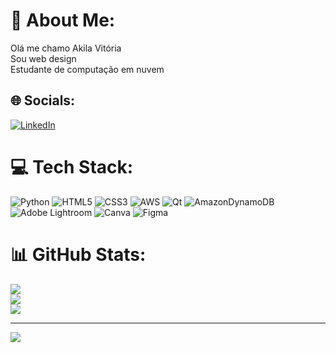 # 💫 About Me:
Olá me chamo Akila Vitória <br>Sou web design<br>Estudante de computação em nuvem<br>


## 🌐 Socials:
[![LinkedIn](https://img.shields.io/badge/LinkedIn-%230077B5.svg?logo=linkedin&logoColor=white)](https://linkedin.com/in/www.linkedin.com/in/ákila-vitória-98812a281) 

# 💻 Tech Stack:
![Python](https://img.shields.io/badge/python-3670A0?style=for-the-badge&logo=python&logoColor=ffdd54) ![HTML5](https://img.shields.io/badge/html5-%23E34F26.svg?style=for-the-badge&logo=html5&logoColor=white) ![CSS3](https://img.shields.io/badge/css3-%231572B6.svg?style=for-the-badge&logo=css3&logoColor=white) ![AWS](https://img.shields.io/badge/AWS-%23FF9900.svg?style=for-the-badge&logo=amazon-aws&logoColor=white) ![Qt](https://img.shields.io/badge/Qt-%23217346.svg?style=for-the-badge&logo=Qt&logoColor=white) ![AmazonDynamoDB](https://img.shields.io/badge/Amazon%20DynamoDB-4053D6?style=for-the-badge&logo=Amazon%20DynamoDB&logoColor=white) ![Adobe Lightroom](https://img.shields.io/badge/Adobe%20Lightroom-31A8FF.svg?style=for-the-badge&logo=Adobe%20Lightroom&logoColor=white) ![Canva](https://img.shields.io/badge/Canva-%2300C4CC.svg?style=for-the-badge&logo=Canva&logoColor=white) ![Figma](https://img.shields.io/badge/figma-%23F24E1E.svg?style=for-the-badge&logo=figma&logoColor=white)
# 📊 GitHub Stats:
![](https://github-readme-stats.vercel.app/api?username=Akilavt&theme=radical&hide_border=true&include_all_commits=false&count_private=false)<br/>
![](https://github-readme-streak-stats.herokuapp.com/?user=Akilavt&theme=radical&hide_border=true)<br/>
![](https://github-readme-stats.vercel.app/api/top-langs/?username=Akilavt&theme=radical&hide_border=true&include_all_commits=false&count_private=false&layout=compact)

---
[![](https://visitcount.itsvg.in/api?id=Akilavt&icon=0&color=0)](https://visitcount.itsvg.in)

<!-- Proudly created with GPRM ( https://gprm.itsvg.in ) -->
